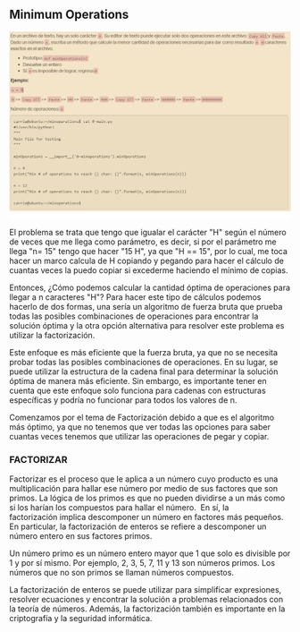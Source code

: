 ## Minimum Operations 

![Minimum Operations](images/Minimum%20Operations.png)


El problema se trata que tengo que igualar el carácter  "H" según el número de veces que me llega como parámetro, es decir, si por el parámetro me llega  "n= 15" tengo que hacer "15 H", ya que "H == 15", por lo cual, me toca hacer un marco calcula de H copiando y pegando para hacer el cálculo de cuantas veces la puedo copiar  si excederme haciendo el mínimo de copias.

Entonces, ¿Cómo podemos calcular la cantidad óptima de operaciones para llegar a n caracteres "H"?
Para hacer este tipo de cálculos podemos hacerlo de dos formas, una sería un algoritmo de fuerza bruta  que prueba todas las posibles combinaciones de operaciones para encontrar la solución óptima y la otra opción alternativa para resolver este problema es utilizar la factorización.

Este enfoque es más eficiente que la fuerza bruta, ya que no se necesita probar todas las posibles combinaciones de operaciones. En su lugar, se puede utilizar la estructura de la cadena final para determinar la solución óptima de manera más eficiente. Sin embargo, es importante tener en cuenta que este enfoque solo funciona para cadenas con estructuras específicas y podría no funcionar para todos los valores de n.

Comenzamos por el tema de Factorización debido a que es el algoritmo más óptimo, ya que no tenemos que ver todas las opciones para saber cuantas veces tenemos que utilizar las operaciones de pegar y copiar.

### FACTORIZAR
Factorizar es el proceso que le aplica a un número cuyo producto es una multiplicación para hallar ese número por medio de sus factores que son primos. La lógica de los primos es que no pueden dividirse a un más como si los harían los compuestos para hallar el número.  En sí, la factorización implica descomponer un número en factores más pequeños. En particular, la factorización de enteros se refiere a descomponer un número entero en sus factores primos.

Un número primo es un número entero mayor que 1 que solo es divisible por 1 y por sí mismo. Por ejemplo, 2, 3, 5, 7, 11 y 13 son números primos. Los números que no son primos se llaman números compuestos.

La factorización de enteros se puede utilizar para simplificar expresiones, resolver ecuaciones y encontrar la solución a problemas relacionados con la teoría de números. Además, la factorización también es importante en la criptografía y la seguridad informática.